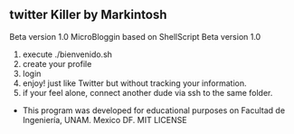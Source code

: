 twitter Killer by Markintosh
---------------
Beta version 1.0
MicroBloggin based on ShellScript
Beta version 1.0

1) execute ./bienvenido.sh
2) create your profile
3) login
4) enjoy! just like Twitter but without tracking your information.
5) if your feel alone, connect another dude via ssh to the same folder.

- This program was developed for educational purposes on Facultad de Ingeniería, UNAM. Mexico DF.
MIT LICENSE
